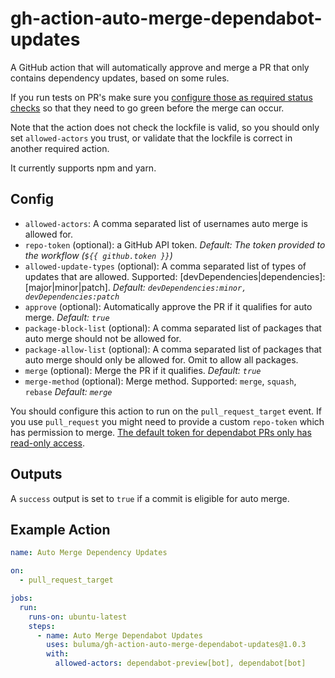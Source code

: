 # gh-action-auto-merge-dependabot-updates

A GitHub action that will automatically approve and merge a PR that only contains dependency updates, based on some rules.

If you run tests on PR's make sure you [configure those as required status checks](https://docs.github.com/en/github/administering-a-repository/enabling-required-status-checks) so that they need to go green before the merge can occur.

Note that the action does not check the lockfile is valid, so you should only set `allowed-actors` you trust, or validate that the lockfile is correct in another required action.

It currently supports npm and yarn.

## Config

- `allowed-actors`: A comma separated list of usernames auto merge is allowed for.
- `repo-token` (optional): a GitHub API token. _Default: The token provided to the workflow (`${{ github.token }}`)_
- `allowed-update-types` (optional): A comma separated list of types of updates that are allowed. Supported: [devDependencies|dependencies]:[major|minor|patch]. _Default: `devDependencies:minor, devDependencies:patch`_
- `approve` (optional): Automatically approve the PR if it qualifies for auto merge. _Default: `true`_
- `package-block-list` (optional): A comma separated list of packages that auto merge should not be allowed for.
- `package-allow-list` (optional): A comma separated list of packages that auto merge should only be allowed for. Omit to allow all packages.
- `merge` (optional): Merge the PR if it qualifies. _Default: `true`_
- `merge-method` (optional): Merge method. Supported: `merge`, `squash`, `rebase` _Default: `merge`_

You should configure this action to run on the `pull_request_target` event. If you use `pull_request` you might need to provide a custom `repo-token` which has permission to merge. [The default token for dependabot PRs only has read-only access](https://github.blog/changelog/2021-02-19-github-actions-workflows-triggered-by-dependabot-prs-will-run-with-read-only-permissions/).

## Outputs

A `success` output is set to `true` if a commit is eligible for auto merge.

## Example Action

```yaml
name: Auto Merge Dependency Updates

on:
  - pull_request_target

jobs:
  run:
    runs-on: ubuntu-latest
    steps:
      - name: Auto Merge Dependabot Updates
        uses: buluma/gh-action-auto-merge-dependabot-updates@1.0.3
        with:
          allowed-actors: dependabot-preview[bot], dependabot[bot]
```
